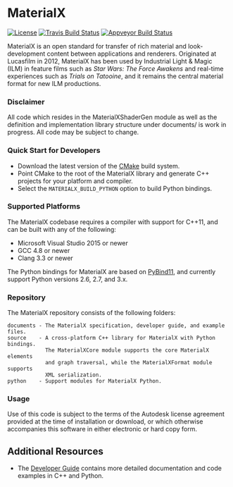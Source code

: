 # MaterialX

[![License](https://img.shields.io/badge/License-Apache%202.0-blue.svg)](https://github.com/materialx/MaterialX/blob/master/LICENSE.txt)
[![Travis Build Status](https://travis-ci.org/autodesk-forks/MaterialX.svg?branch=adsk_update_shadergen)](https://travis-ci.org/autodesk-forks/MaterialX) 
[![Appveyor Build Status](https://ci.appveyor.com/api/projects/status/13103i35tqr8mb81?svg=true)](https://ci.appveyor.com/project/MaterialxAdmin/materialx)



MaterialX is an open standard for transfer of rich material and look-development content between applications and renderers.  Originated at Lucasfilm in 2012, MaterialX has been used by Industrial Light & Magic (ILM) in feature films such as _Star Wars: The Force Awakens_ and real-time experiences such as _Trials on Tatooine_, and it remains the central material format for new ILM productions.

### Disclaimer

All code which resides in the MaterialXShaderGen module as well as the definition and implementation library structure under documents/ is work in progress. All code may be subject to change.

### Quick Start for Developers

- Download the latest version of the [CMake](https://cmake.org/) build system.
- Point CMake to the root of the MaterialX library and generate C++ projects for your platform and compiler.
- Select the `MATERIALX_BUILD_PYTHON` option to build Python bindings.

### Supported Platforms

The MaterialX codebase requires a compiler with support for C++11, and can be built with any of the following:

- Microsoft Visual Studio 2015 or newer
- GCC 4.8 or newer
- Clang 3.3 or newer

The Python bindings for MaterialX are based on [PyBind11](https://github.com/pybind/pybind11), and currently support Python versions 2.6, 2.7, and 3.x.

### Repository

The MaterialX repository consists of the following folders:

    documents - The MaterialX specification, developer guide, and example files.
    source    - A cross-platform C++ library for MaterialX with Python bindings.
                The MaterialXCore module supports the core MaterialX elements
                and graph traversal, while the MaterialXFormat module supports
                XML serialization.
    python    - Support modules for MaterialX Python.

### Usage

Use of this code is subject to the terms of the Autodesk license agreement provided at the time of installation or download, or which otherwise accompanies this software in either electronic or hard copy form.

## Additional Resources

- The [Developer Guide](http://www.materialx.org/docs/api/index.html) contains more detailed documentation and code examples in C++ and Python.